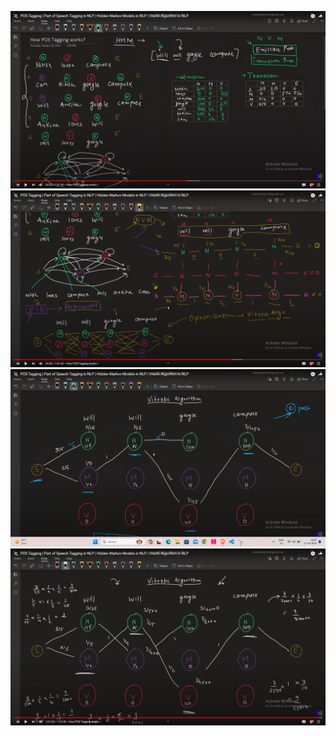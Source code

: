 ![alt text](<../Images/screenShort/Screenshot 2024-04-15 183555.png>)
![alt text](<../Images/screenShort/Screenshot 2024-04-15 184120.png>)
![alt text](<../Images/screenShort/Screenshot 2024-04-15 184547.png>)
![alt text](<../Images/screenShort/Screenshot 2024-04-15 184704.png>)









